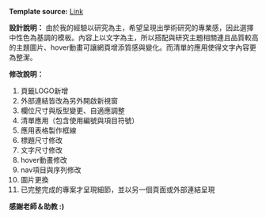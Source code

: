 **Template source:** [Link](https://themewagon.com/themes/free-html5-personal-landing-page-template-noah/)

**設計說明：**
由於我的經驗以研究為主，希望呈現出學術研究的專業感，因此選擇中性色為基調的模板。內容上以文字為主，所以搭配與研究主題相關連且品質較高的主題圖片、hover動畫可讓網頁增添質感與變化。而清單的應用使得文字內容更為整潔。

**修改說明：**
1. 頁籤LOGO新增
2. 外部連結皆改為另外開啟新視窗
3. 欄位尺寸與版型變更、自適應調整 
4. 清單應用（包含使用編號與項目符號）
5. 應用表格製作框線
6. 標題尺寸修改
7. 文字尺寸修改
8. hover動畫修改
9. nav項目與序列修改
10. 圖片更換
11. 已完整完成的專案才呈現細節，並以另一個頁面或外部連結呈現

**感謝老師＆助教 :)**
